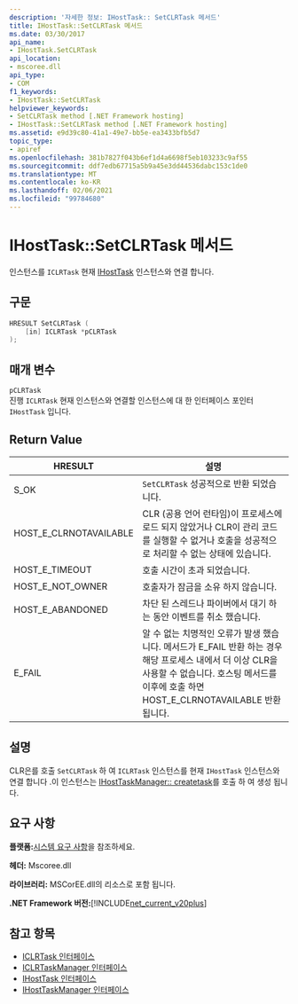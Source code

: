 ```yaml
---
description: '자세한 정보: IHostTask:: SetCLRTask 메서드'
title: IHostTask::SetCLRTask 메서드
ms.date: 03/30/2017
api_name:
- IHostTask.SetCLRTask
api_location:
- mscoree.dll
api_type:
- COM
f1_keywords:
- IHostTask::SetCLRTask
helpviewer_keywords:
- SetCLRTask method [.NET Framework hosting]
- IHostTask::SetCLRTask method [.NET Framework hosting]
ms.assetid: e9d39c80-41a1-49e7-bb5e-ea3433bfb5d7
topic_type:
- apiref
ms.openlocfilehash: 381b7827f043b6ef1d4a6698f5eb103233c9af55
ms.sourcegitcommit: ddf7edb67715a5b9a45e3dd44536dabc153c1de0
ms.translationtype: MT
ms.contentlocale: ko-KR
ms.lasthandoff: 02/06/2021
ms.locfileid: "99784680"
---
```

# <a name="ihosttasksetclrtask-method"></a>IHostTask::SetCLRTask 메서드

인스턴스를 `ICLRTask` 현재 [IHostTask](ihosttask-interface.md) 인스턴스와 연결 합니다.  
  
## <a name="syntax"></a>구문  
  
```cpp  
HRESULT SetCLRTask (  
    [in] ICLRTask *pCLRTask  
);  
```  
  
## <a name="parameters"></a>매개 변수  

 `pCLRTask`  
 진행 `ICLRTask` 현재 인스턴스와 연결할 인스턴스에 대 한 인터페이스 포인터 `IHostTask` 입니다.  
  
## <a name="return-value"></a>Return Value  
  
|HRESULT|설명|  
|-------------|-----------------|  
|S_OK|`SetCLRTask` 성공적으로 반환 되었습니다.|  
|HOST_E_CLRNOTAVAILABLE|CLR (공용 언어 런타임)이 프로세스에 로드 되지 않았거나 CLR이 관리 코드를 실행할 수 없거나 호출을 성공적으로 처리할 수 없는 상태에 있습니다.|  
|HOST_E_TIMEOUT|호출 시간이 초과 되었습니다.|  
|HOST_E_NOT_OWNER|호출자가 잠금을 소유 하지 않습니다.|  
|HOST_E_ABANDONED|차단 된 스레드나 파이버에서 대기 하는 동안 이벤트를 취소 했습니다.|  
|E_FAIL|알 수 없는 치명적인 오류가 발생 했습니다. 메서드가 E_FAIL 반환 하는 경우 해당 프로세스 내에서 더 이상 CLR을 사용할 수 없습니다. 호스팅 메서드를 이후에 호출 하면 HOST_E_CLRNOTAVAILABLE 반환 됩니다.|  
  
## <a name="remarks"></a>설명  

 CLR은를 호출 `SetCLRTask` 하 여 `ICLRTask` 인스턴스를 현재 `IHostTask` 인스턴스와 연결 합니다 .이 인스턴스는 [IHostTaskManager:: createtask](ihosttaskmanager-createtask-method.md)를 호출 하 여 생성 됩니다.  
  
## <a name="requirements"></a>요구 사항  

 **플랫폼:**[시스템 요구 사항](../../get-started/system-requirements.md)을 참조하세요.  
  
 **헤더:** Mscoree.dll  
  
 **라이브러리:** MSCorEE.dll의 리소스로 포함 됩니다.  
  
 **.NET Framework 버전:**[!INCLUDE[net_current_v20plus](../../../../includes/net-current-v20plus-md.md)]  
  
## <a name="see-also"></a>참고 항목

- [ICLRTask 인터페이스](iclrtask-interface.md)
- [ICLRTaskManager 인터페이스](iclrtaskmanager-interface.md)
- [IHostTask 인터페이스](ihosttask-interface.md)
- [IHostTaskManager 인터페이스](ihosttaskmanager-interface.md)
